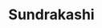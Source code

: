 ---
title: "Sundrakashi"
title_bn: "সুন্দ্রাকাশি গাং"
description: "Sundrakashi gang starts from Noyamati and ends at Atkuri bil."
---
